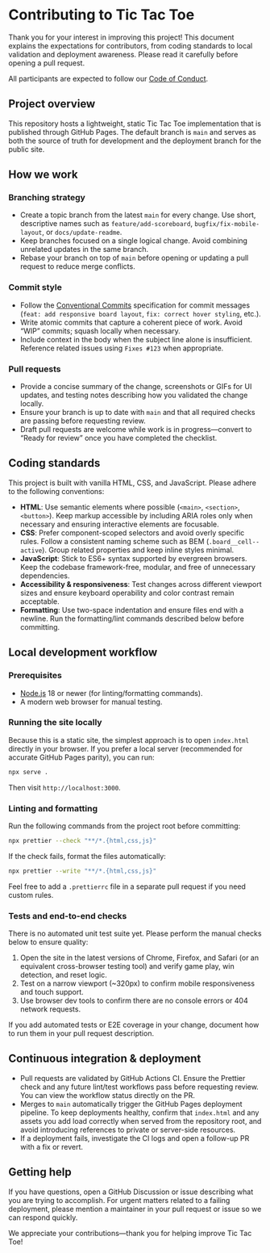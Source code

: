 # Contributing to Tic Tac Toe

Thank you for your interest in improving this project! This document explains the expectations for contributors, from coding standards to local validation and deployment awareness. Please read it carefully before opening a pull request.

All participants are expected to follow our [Code of Conduct](CODE_OF_CONDUCT.md).

## Project overview

This repository hosts a lightweight, static Tic Tac Toe implementation that is published through GitHub Pages. The default branch is `main` and serves as both the source of truth for development and the deployment branch for the public site.

## How we work

### Branching strategy
- Create a topic branch from the latest `main` for every change. Use short, descriptive names such as `feature/add-scoreboard`, `bugfix/fix-mobile-layout`, or `docs/update-readme`.
- Keep branches focused on a single logical change. Avoid combining unrelated updates in the same branch.
- Rebase your branch on top of `main` before opening or updating a pull request to reduce merge conflicts.

### Commit style
- Follow the [Conventional Commits](https://www.conventionalcommits.org/en/v1.0.0/) specification for commit messages (`feat: add responsive board layout`, `fix: correct hover styling`, etc.).
- Write atomic commits that capture a coherent piece of work. Avoid “WIP” commits; squash locally when necessary.
- Include context in the body when the subject line alone is insufficient. Reference related issues using `Fixes #123` when appropriate.

### Pull requests
- Provide a concise summary of the change, screenshots or GIFs for UI updates, and testing notes describing how you validated the change locally.
- Ensure your branch is up to date with `main` and that all required checks are passing before requesting review.
- Draft pull requests are welcome while work is in progress—convert to “Ready for review” once you have completed the checklist.

## Coding standards

This project is built with vanilla HTML, CSS, and JavaScript. Please adhere to the following conventions:

- **HTML**: Use semantic elements where possible (`<main>`, `<section>`, `<button>`). Keep markup accessible by including ARIA roles only when necessary and ensuring interactive elements are focusable.
- **CSS**: Prefer component-scoped selectors and avoid overly specific rules. Follow a consistent naming scheme such as BEM (`.board__cell--active`). Group related properties and keep inline styles minimal.
- **JavaScript**: Stick to ES6+ syntax supported by evergreen browsers. Keep the codebase framework-free, modular, and free of unnecessary dependencies.
- **Accessibility & responsiveness**: Test changes across different viewport sizes and ensure keyboard operability and color contrast remain acceptable.
- **Formatting**: Use two-space indentation and ensure files end with a newline. Run the formatting/lint commands described below before committing.

## Local development workflow

### Prerequisites
- [Node.js](https://nodejs.org/) 18 or newer (for linting/formatting commands).
- A modern web browser for manual testing.

### Running the site locally
Because this is a static site, the simplest approach is to open `index.html` directly in your browser. If you prefer a local server (recommended for accurate GitHub Pages parity), you can run:

```bash
npx serve .
```

Then visit `http://localhost:3000`.

### Linting and formatting
Run the following commands from the project root before committing:

```bash
npx prettier --check "**/*.{html,css,js}"
```

If the check fails, format the files automatically:

```bash
npx prettier --write "**/*.{html,css,js}"
```

Feel free to add a `.prettierrc` file in a separate pull request if you need custom rules.

### Tests and end-to-end checks
There is no automated unit test suite yet. Please perform the manual checks below to ensure quality:

1. Open the site in the latest versions of Chrome, Firefox, and Safari (or an equivalent cross-browser testing tool) and verify game play, win detection, and reset logic.
2. Test on a narrow viewport (~320px) to confirm mobile responsiveness and touch support.
3. Use browser dev tools to confirm there are no console errors or 404 network requests.

If you add automated tests or E2E coverage in your change, document how to run them in your pull request description.

## Continuous integration & deployment

- Pull requests are validated by GitHub Actions CI. Ensure the Prettier check and any future lint/test workflows pass before requesting review. You can view the workflow status directly on the PR.
- Merges to `main` automatically trigger the GitHub Pages deployment pipeline. To keep deployments healthy, confirm that `index.html` and any assets you add load correctly when served from the repository root, and avoid introducing references to private or server-side resources.
- If a deployment fails, investigate the CI logs and open a follow-up PR with a fix or revert.

## Getting help

If you have questions, open a GitHub Discussion or issue describing what you are trying to accomplish. For urgent matters related to a failing deployment, please mention a maintainer in your pull request or issue so we can respond quickly.

We appreciate your contributions—thank you for helping improve Tic Tac Toe!
